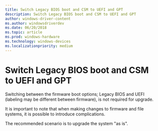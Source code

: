 ```yaml
---
title: Switch Legacy BIOS boot and CSM to UEFI and GPT
description: Switch Legacy BIOS boot and CSM to UEFI and GPT
author: windows-driver-content
ms.author: windowsdriverdev
ms.date: 06/20/2018
ms.topic: article
ms.prod: windows-hardware
ms.technology: windows-devices
ms.localizationpriority: medium
---
```



# Switch Legacy BIOS boot and CSM to UEFI and GPT


Switching between the firmware boot options; Legacy BIOS and UEFI (labeling may be different between firmware), is not required for upgrade. 

It is important to note that when making changes to firmware and file systems, it is possible to introduce complications. 

The recommended scenario is to upgrade the system "as is".




